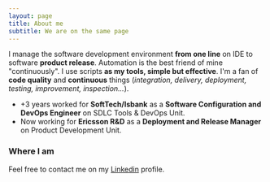 ```yaml
---
layout: page
title: About me
subtitle: We are on the same page
---
```


I manage the software development environment **from one line** on IDE to software **product release**. 
Automation is the best friend of mine "continuously". I use scripts **as my tools, simple but effective**. I'm a fan of **code quality** and **continuous** things (*integration, delivery, deployment, testing, improvement, inspection...*).

- +3 years worked for **SoftTech/Isbank** as a **Software Configuration and DevOps Engineer** on SDLC Tools & DevOps Unit.
- Now working for **Ericsson R&D** as a **Deployment and Release Manager** on Product Development Unit.



### Where I am

Feel free to contact me on my [Linkedin](https://www.linkedin.com/in/emredundar) profile.
